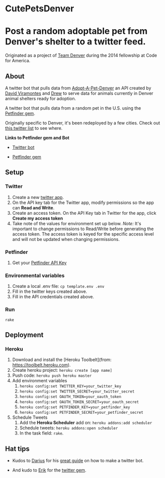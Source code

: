 CutePetsDenver
==============

# Post a random adoptable pet from Denver's shelter to a twitter feed.

Originated as a project of [Team Denver](http://codeforamerica.org/cities/denver/) during the 2014 fellowship at Code for America.

## About
A twitter bot that pulls data from [Adopt-A-Pet-Denver](https://github.com/dviramontes/Adopt-a-Pet-Denver) an API created by [David Viramontes](https://github.com/dviramontes/) and [Drew](https://github.com/drewrwilson) to serve data for animals currently in Denver animal shelters ready for adoption.

A twitter bot that pulls data from a random pet in the U.S. using the [Petfinder gem](https://github.com/ehutzelman/petfinder).

Originally specific to Denver, it's been redeployed by a few cities. Check out [this twitter list](https://twitter.com/drewSaysGoVeg/cutepetseverywhere/members) to see where.

**Links to Petfinder gem and Bot**

* [Twitter bot](http://twitter.com/CutiesInDenver)

* [Petfinder gem](https://github.com/ehutzelman/petfinder)

## Setup

### Twitter
1. Create a new [twitter app](https://apps.twitter.com/).
1. On the API key tab for the Twitter app, modify permissions so the app can **Read and Write**.
1. Create an access token. On the API Key tab in Twitter for the app, click **Create my access token**
1. Take note of the values for environment set up below.
*Note:* It's important to change permissions to Read/Write before generating the access token. The access token is keyed for the specific access level and will not be updated when changing permissions.

### Petfinder
1. Get your [Petfinder API Key](https://www.petfinder.com/developers/api-key)

### Environmental variables
1. Create a local .env file: `cp template.env .env`
2. Fill in the twitter keys created above. 
3. Fill in the API credentials created above.

### Run
`rake`

## Deployment

### Heroku 
1. Download and install the [Heroku Toolbelt](from: https://toolbelt.heroku.com).
1. Create heroku project: `heroku create [app name]`
1. Push code: `heroku push heroku master`
1. Add environment variables
    1. `heroku config:set TWITTER_KEY=your_twitter_key`
    1. `heroku config:set TWITTER_SECRET=your_twitter_secret`
    1. `heroku config:set OAUTH_TOKEN=your_oauth_token`
    1. `heroku config:set OAUTH_TOKEN_SECRET=your_oauth_secret`
    2. `heroku config:set PETFINDER_KEY=your_petfinder_key`
    2. `heroku config:set PETFINDER_SECRET=your_petfinder_secret`
1. Schedule Tweets 
    1. Add the **Heroku Scheduler** add on: `heroku addons:add scheduler`
    1. Schedule tweets: `heroku addons:open scheduler`
    1. In the task field: `rake`.

## Hat tips

* Kudos to [Darius](https://github.com/dariusk) for his [great guide](http://tinysubversions.com/2013/09/how-to-make-a-twitter-bot/) on how to make a twitter bot.

* And kudo to [Erik](https://github.com/sferik/) for the [twitter gem](https://github.com/sferik/twitter).
